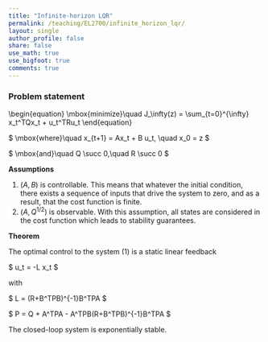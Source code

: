 ```yaml
---
title: "Infinite-horizon LQR"
permalink: /teaching/EL2700/infinite_horizon_lqr/
layout: single
author_profile: false
share: false
use_math: true
use_bigfoot: true
comments: true
---
```


### Problem statement

\begin{equation}
\mbox{minimize}\quad J_\infty(z) = \sum_{t=0}^{\infty} x_t^TQx_t + u_t^TRu_t
\end{equation}

$
\mbox{where}\quad
x_{t+1} = Ax_t + B u_t, \quad
x_0 = z
$

$
\mbox{and}\quad
Q  \succ  0,\quad
R  \succ  0
$


__Assumptions__

1. $(A,B)$ is controllable. This means that whatever the initial condition, there exists a sequence of inputs that drive the system to zero, and as a result, that the cost function is finite.
2. $(A,Q^{1/2})$ is observable. With this assumption, all states are considered in the cost function which leads to stability guarantees. 


__Theorem__

The optimal control to the system (1) is a static linear feedback

$
u_t = -L x_t
$

with

$
L = (R+B^TPB)^{-1}B^TPA
$

$
P = Q + A^TPA - A^TPB(R+B^TPB)^{-1}B^TPA
$

The closed-loop system is exponentially stable. 